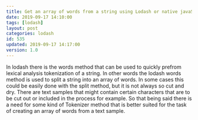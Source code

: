 ```yaml
---
title: Get an array of words from a string using Lodash or native javaScript AKA Lexical Analysis Tokenization
date: 2019-09-17 14:10:00
tags: [lodash]
layout: post
categories: lodash
id: 535
updated: 2019-09-17 14:17:00
version: 1.0
---
```


In lodash there is the words method that can be used to quickly prefrom lexical analysis tokenization of a string. In other words the lodash words method is used to split a string into an array of words. In some cases this could be easily done with the split method, but it is not always so cut and dry. There are text samples that might contain certain characters that are to be cut out or included in the process for example. So that being said there is a need for some kind of Tokenizer method that is better suited for the task of creating an array of words from a text sample.

<!-- more -->
